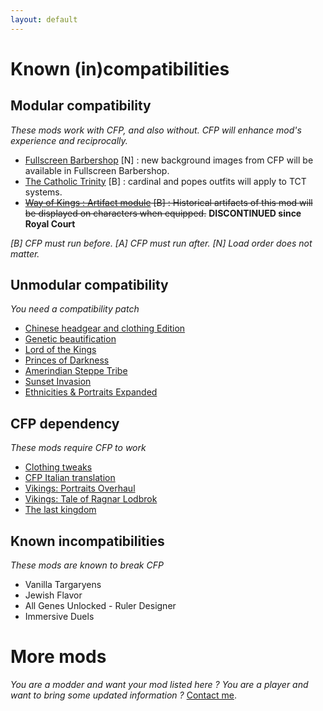 ```yaml
---
layout: default
---
```


# Known (in)compatibilities

## Modular compatibility
_These mods work with CFP, and also without. CFP will enhance mod's experience and reciprocally._
* [Fullscreen Barbershop](https://steamcommunity.com/sharedfiles/filedetails/?id=2220326926) [N] : new background images from CFP will be available in Fullscreen Barbershop.
* [The Catholic Trinity](https://steamcommunity.com/sharedfiles/filedetails/?id=2730456007) [B] : cardinal and popes outfits will apply to TCT systems.
* ~~[Way of  Kings : Artifact module](https://steamcommunity.com/sharedfiles/filedetails/?id=2338100388) [B] : Historical artifacts of this mod will be displayed on characters when equipped.~~ **DISCONTINUED since Royal Court**

_[B] CFP must run before. [A] CFP must run after. [N] Load order does not matter._

## Unmodular compatibility
_You need a compatibility patch_
* [Chinese headgear and clothing Edition](https://steamcommunity.com/sharedfiles/filedetails/?id=2278610819)
* [Genetic beautification](https://steamcommunity.com/sharedfiles/filedetails/?id=2245353882)
* [Lord of the Kings](https://steamcommunity.com/sharedfiles/filedetails/?id=2285426127)
* [Princes of Darkness](https://steamcommunity.com/sharedfiles/filedetails/?id=2411410817)
* [Amerindian Steppe Tribe](https://steamcommunity.com/sharedfiles/filedetails/?id=2419561912)
* [Sunset Invasion](https://steamcommunity.com/sharedfiles/filedetails/?id=2435334531)
* [Ethnicities & Portraits Expanded](https://steamcommunity.com/sharedfiles/filedetails/?id=2507209632)

## CFP dependency
_These mods require CFP to work_
* [Clothing tweaks](https://steamcommunity.com/sharedfiles/filedetails/?id=2227975248)
* [CFP Italian translation](https://steamcommunity.com/sharedfiles/filedetails/?id=2337681225)
* [Vikings: Portraits Overhaul](https://steamcommunity.com/sharedfiles/filedetails/?id=2435334531)
* [Vikings: Tale of Ragnar Lodbrok](https://steamcommunity.com/sharedfiles/filedetails/?id=2378311205)
* [The last kingdom](https://steamcommunity.com/sharedfiles/filedetails/?id=2399201494)

## Known incompatibilities
_These mods are known to break CFP_
* Vanilla Targaryens
* Jewish Flavor
* All Genes Unlocked - Ruler Designer
* Immersive Duels

# More mods
_You are a modder and want your mod listed here ?_
_You are a player and want to bring some updated information ?_
[Contact me](https://discord.gg/tmb7cXT).
